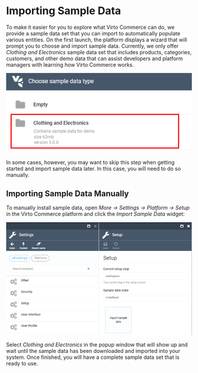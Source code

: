 ﻿# Importing Sample Data

To make it easier for you to explore what Virto Commerce can do, we provide a sample data set that you can import to automatically populate various entities. On the first launch, the platform displays a wizard that will prompt you to choose and import sample data. Currently, we only offer *Clothing and Electronics* sample data set that includes products, categories, customers, and other demo data that can assist developers and platform managers with learning how Virto Commerce works.

![Import Sample Data wizard](media/06-import-sample-data-wizard.png)

In some cases, however, you may want to skip this step when getting started and import sample data later. In this case, you will need to do so manually.

## Importing Sample Data Manually

To manually install sample data, open *More → Settings → Platform → Setup* in the Virto Commerce platform and click the *Import Sample Data* widget:

![Import Sample Data widget](media/07-import-sample-data-widget.png)

Select *Clothing and Electronics* in the popup window that will show up and wait until the sample data has been downloaded and imported into your system. Once finished, you will have a complete sample data set that is ready to use.
